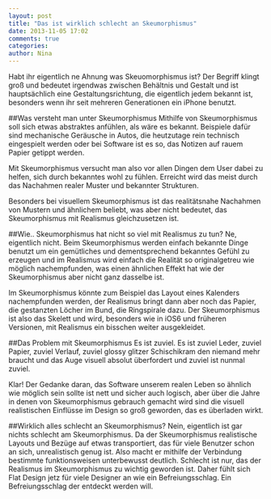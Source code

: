 ```yaml
---
layout: post
title: "Das ist wirklich schlecht an Skeumorphismus"
date: 2013-11-05 17:02
comments: true
categories: 
author: Nina
---
```


Habt ihr eigentlich ne Ahnung was Skeuomorphismus ist? Der Begriff klingt groß und bedeutet irgendwas zwischen Behältnis und Gestalt und ist hauptsächlich eine Gestaltungsrichtung, die eigentlich jedem bekannt ist, besonders wenn ihr seit mehreren Generationen ein iPhone benutzt. 

<!--more-->

##Was versteht man unter Skeumorphismus
Mithilfe von Skeumorphismus soll sich etwas abstraktes anfühlen, als wäre es bekannt. Beispiele dafür sind mechanische Geräusche in Autos, die heutzutage rein technisch eingespielt werden oder bei Software ist es so, das Notizen auf rauem Papier getippt werden.

Mit Skeumorphismus versucht man also vor allen Dingen dem User dabei zu helfen, sich durch bekanntes wohl zu fühlen. Erreicht wird das meist durch das Nachahmen realer Muster und bekannter Strukturen.

Besonders bei visuellem Skeumorphismus ist das realitätsnahe Nachahmen von Mustern und ähnlichem beliebt, was aber nicht bedeutet, das Skeumorphismus mit Realismus gleichzusetzen ist. 

##Wie.. Skeumorphismus hat nicht so viel mit Realismus zu tun?
Ne, eigentlich nicht. Beim Skeumorphismus werden einfach bekannte Dinge benutzt um ein gemütliches und dementsprechend bekanntes Gefühl zu erzeugen und im Realismus wird einfach die Realität so originalgetreu wie möglich nachempfunden, was einen ähnlichen Effekt hat wie der Skeumorphismus aber nicht ganz dasselbe ist. 

Im Skeumorphismus könnte zum Beispiel das Layout eines Kalenders nachempfunden werden, der Realismus bringt dann aber noch das Papier, die gestanzten Löcher im Bund, die Ringspirale dazu. Der Skeumorphismus ist also das Skelett und wird, besonders wie in iOS6 und früheren Versionen, mit Realismus ein bisschen weiter ausgekleidet.

##Das Problem mit Skeumorphismus
Es ist zuviel. Es ist zuviel Leder, zuviel Papier, zuviel Verlauf, zuviel glossy glitzer Schischikram den niemand mehr braucht und das Auge visuell absolut überfordert und zuviel ist nunmal zuviel.

Klar! Der Gedanke daran, das Software unserem realen Leben so ähnlich wie möglich sein sollte ist nett und sicher auch logisch, aber über die Jahre in denen von Skeumorphismus gebrauch gemacht wird sind die visuell realistischen Einflüsse im Design so groß geworden, das es überladen wirkt. 

##Wirklich alles schlecht an Skeumorphismus?
Nein, eigentlich ist gar nichts schlecht am Skeumorphismus. Da der Skeumorphismus realistische Layouts und Bezüge auf etwas transportiert, das für viele Benutzer schon an sich, unrealistisch genug ist. Also macht er mithilfe der Verbindung bestimmte funktionsweisen unterbewusst deutlich. Schlecht ist nur, das der Realismus im Skeumorphismus zu wichtig geworden ist. Daher fühlt sich Flat Design jetz für viele Designer an wie ein Befreiungsschlag. Ein Befreiungsschlag der entdeckt werden will. 

